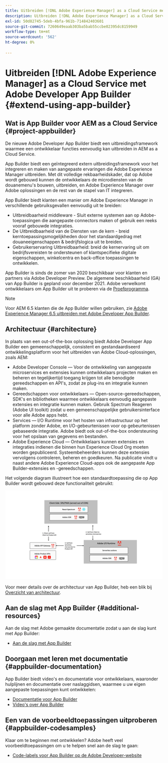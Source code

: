 ```yaml
---
title: Uitbreiden [!DNL Adobe Experience Manager] as a Cloud Service met Adobe Developer App Builder.
description: Uitbreiden [!DNL Adobe Experience Manager] as a Cloud Service met Adobe Developer App Builder.
exl-id: 50d82745-5deb-4bfa-961b-714842403601
source-git-commit: 7260649eaab303ba5bab55ccbe02395dc8159949
workflow-type: tm+mt
source-wordcount: '562'
ht-degree: 0%

---
```


# Uitbreiden [!DNL Adobe Experience Manager] as a Cloud Service met Adobe Developer App Builder {#extend-using-app-builder}

## Wat is App Builder voor AEM as a Cloud Service {#project-appbuilder}

De nieuwe Adobe Developer App Builder biedt een uitbreidingsframework waarmee een ontwikkelaar functies eenvoudig kan uitbreiden in AEM as a Cloud Service.

App Builder biedt een geïntegreerd extern uitbreidingsframework voor het integreren en maken van aangepaste ervaringen die Adobe Experience Manager uitbreiden. Met dit volledige rekbaarheidskader, dat op Adobe wordt gebouwd kunnen de ontwikkelaars de microdiensten van de douanemenu&#39;s bouwen, uitbreiden, en Adobe Experience Manager over Adobe oplossingen en de rest van de stapel van IT integreren.

App Builder biedt klanten een manier om Adobe Experience Manager in verschillende gebruiksgevallen eenvoudig uit te breiden:

* Uitbreidbaarheid middleware - Sluit externe systemen aan op Adobe-toepassingen die aangepaste connectors maken of gebruik een reeks vooraf gebouwde integraties.
* De Uitbreidbaarheid van de Diensten van de kern - breid kerntoepassingsmogelijkheden door het standaardgedrag met douaneeigenschappen &amp; bedrijfslogica uit te breiden.
* Gebruikerservaring Uitbreidbaarheid: breid de kernervaring uit om bedrijfsvereisten te ondersteunen of klantspecifieke digitale eigenschappen, winkelcentra en back-office toepassingen te ontwikkelen.

App Builder is sinds de zomer van 2020 beschikbaar voor klanten en partners via Adobe Developer Preview. De algemene beschikbaarheid (GA) van App Builder is gepland voor december 2021. Adobe verwelkomt ontwikkelaars om App Builder uit te proberen via de [Proefprogramma](https://developer.adobe.com/app-builder/trial/).

>[!NOTE]
>
> Voor AEM 6.5 klanten die de App Builder willen gebruiken, zie [Adobe Experience Manager 6.5 uitbreiden met Adobe Developer App Builder](https://experienceleague.adobe.com/docs/experience-manager-65/developing/extending-aem/app-builder.html).

## Architectuur {#architecture}

In plaats van een out-of-the-box oplossing biedt Adobe Developer App Builder een gemeenschappelijk, consistent en gestandaardiseerd ontwikkelingsplatform voor het uitbreiden van Adobe Cloud-oplossingen, zoals AEM:

* Adobe Developer Console — Voor de ontwikkeling van aangepaste microservices en extensies kunnen ontwikkelaars projecten maken en beheren en tegelijkertijd toegang krijgen tot alle benodigde gereedschappen en API&#39;s, zodat ze plug-ins en integratie kunnen maken.
* Gereedschappen voor ontwikkelaars — Open-source-gereedschappen, SDK&#39;s en bibliotheken waarmee ontwikkelaars eenvoudig aangepaste extensies en integratie kunnen maken. Gebruik Spectrum Reageren (Adobe UI toolkit) zodat u een gemeenschappelijke gebruikersinterface voor alle Adobe apps hebt.
* Services — I/O Runtime voor het hosten van infrastructuur op het platform zonder Adobe, en I/O-gebeurtenissen voor op gebeurtenissen gebaseerde integratie. Adobe biedt ook out-of-the-box ondersteuning voor het opslaan van gegevens en bestanden.
* Adobe Experience Cloud — Ontwikkelaars kunnen extensies en integraties indienen die binnen hun Experience Cloud Org moeten worden gepubliceerd. Systeembeheerders kunnen deze extensies vervolgens controleren, beheren en goedkeuren. Na publicatie vindt u naast andere Adobe Experience Cloud-apps ook de aangepaste App Builder-extensies en -gereedschappen.

Het volgende diagram illustreert hoe een standaardtoepassing die op App Builder wordt gebouwd deze functionaliteit gebruikt:

![Architectuur](/help/implementing/developing/extending/assets/appbuilder-architecture.jpg)

Voor meer details over de architectuur van App Builder, heb een blik bij [Overzicht van architectuur](https://developer.adobe.com/app-builder/docs/guides/).

## Aan de slag met App Builder {#additional-resources}

Aan de slag met Adobe gemaakte documentatie zodat u aan de slag kunt met App Builder:

* [Aan de slag met App Builder](https://developer.adobe.com/app-builder/docs/getting_started/)

## Doorgaan met leren met documentatie {#appbuilder-documentation}

App Builder biedt video&#39;s en documentatie voor ontwikkelaars, waaronder hulplijnen en documentatie over naslaggidsen, waarmee u uw eigen aangepaste toepassingen kunt ontwikkelen:

* [Documentatie voor App Builder](https://developer.adobe.com/app-builder/docs/overview/)
* [Video&#39;s over App Builder](https://www.youtube.com/playlist?list=PLcVEYUqU7VRfDij-Jbjyw8S8EzW073F_o)

## Een van de voorbeeldtoepassingen uitproberen {#appbuilder-codesamples}

Klaar om te beginnen met ontwikkelen? Adobe heeft veel voorbeeldtoepassingen om u te helpen snel aan de slag te gaan:

* [Code-labels voor App Builder op de Adobe Developer-website](https://developer.adobe.com/app-builder/docs/resources/)